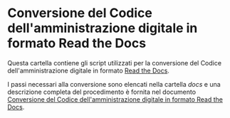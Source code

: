 # Conversione del Codice dell'amministrazione digitale in formato Read the Docs

Questa cartella contiene gli script utilizzati per la conversione 
del Codice dell'amministrazione digitale in formato [Read the Docs](http://readthedocs.org). 

I passi necessari alla conversione sono elencati nella cartella *docs* e una
descrizione completa del procedimento è fornita nel documento [Conversione del
Codice dell'amministrazione digitale in formato Read the
Docs](http://conversione-cad.readthedocs.org).
